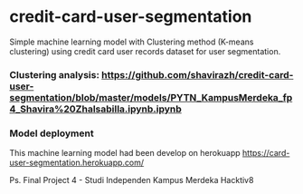 # credit-card-user-segmentation
Simple machine learning model with Clustering method (K-means clustering) using credit card user records dataset for user segmentation.

### Clustering analysis: https://github.com/shavirazh/credit-card-user-segmentation/blob/master/models/PYTN_KampusMerdeka_fp4_Shavira%20Zhalsabilla.ipynb.ipynb

### Model deployment
This machine learning model had been develop on herokuapp
https://card-user-segmentation.herokuapp.com/

Ps. Final Project 4 - Studi Independen Kampus Merdeka Hacktiv8

